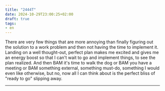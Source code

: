 ```yaml
---
title: "2444T"
date: 2024-10-29T23:00:25+02:00
draft: true
tags:
- en
---
```


There are very few things that are more annoying than finally figuring out the solution to a work problem and then not having the time to implement it. Landing on a well thought-out, perfect plan makes me excited and gives me an energy boost so that I can't wait to go and implement things, to see the plan realized. And then BAM it's time to walk the dog or BAM you have a meeting or BAM something external, something must-do, something I would even like otherwise, but no, now all I can think about is the perfect bliss of "ready to go" slipping away.

---